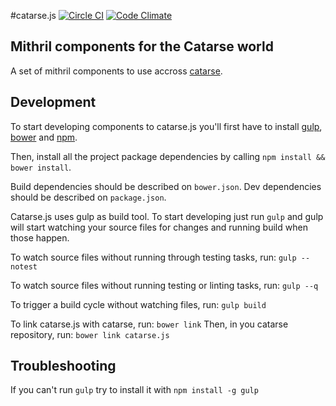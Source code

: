 #catarse.js [![Circle CI](https://circleci.com/gh/catarse/catarse.js/tree/master.svg?style=svg)](https://circleci.com/gh/catarse/catarse.js/tree/master) [![Code Climate](https://codeclimate.com/github/catarse/catarse.js/badges/gpa.svg)](https://codeclimate.com/github/catarse/catarse.js)

## Mithril components for the Catarse world

A set of mithril components to use accross [catarse](https://github.com/catarse/catarse).

## Development

To start developing components to catarse.js you'll first have to install [gulp](http://gulpjs.com/), [bower](http://bower.io/) and [npm](https://www.npmjs.com/).

Then, install all the project package dependencies by calling ```npm install && bower install```.

Build dependencies should be described on `bower.json`. Dev dependencies should be described on `package.json`.

Catarse.js uses gulp as build tool. To start developing just run `gulp` and gulp will start watching your source files for changes and running build when those happen. 

To watch source files without running through testing tasks, run:
```gulp --notest```

To watch source files without running testing or linting tasks, run:
```gulp --q``` 

To trigger a build cycle without watching files, run:
```gulp build```

To link catarse.js with catarse, run:
```bower link```
Then, in you catarse repository, run:
```bower link catarse.js```

## Troubleshooting

If you can't run `gulp` try to install it with `npm install -g gulp`
